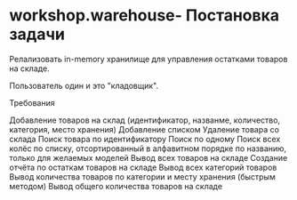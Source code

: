 # workshop.warehouse- Постановка задачи

Релализовать in-memory хранилище для управления остатками товаров на складе.

Пользователь один и это "кладовщик".

Требования

 Добавление товаров на склад (идентификатор, названме, количество, категория, место хранения)
 Добавление списком
 Удаление товара со склада
 Поиск товара по идентификатору
 Поиск по одному
 Поиск всех колёс по списку, отсортированный в алфавитном порядке по названию, только для желаемых моделей
 Вывод всех товаров на складе
 Создание отчёта по остаткам товаров на складе
 Вывод всех категорий товаров
 Вывод количества товаров по категории и месту хранения (быстрым методом)
 Вывод общего количества товаров на складе
